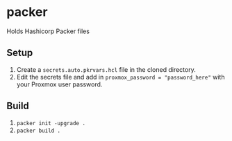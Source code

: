 # packer

Holds Hashicorp Packer files

## Setup

1. Create a `secrets.auto.pkrvars.hcl` file in the cloned directory.
1. Edit the secrets file and add in `proxmox_password = "password_here"` with your Proxmox user password.

## Build

1. `packer init -upgrade .`
1. `packer build .`
